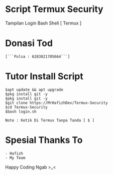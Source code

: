 # Script Termux Security
Tampilan Login Bash Shell [ Termux ]

# Donasi Tod
```
[```Pulsa : 6283821705664```]
```

# Tutor Install Script
```
$apt update && apt upgrade
$pkg install git -y
$pkg install git -y
$git clone https://MrHafizhDev/Termux-Security
$cd Termux-Security
$bash login.sh

Note : Ketik Di Termux Tanpa Tanda [ $ ]
```
# Spesial Thanks To
```
- Hafizh
- My Team
```

Happy Coding Ngab >_<
